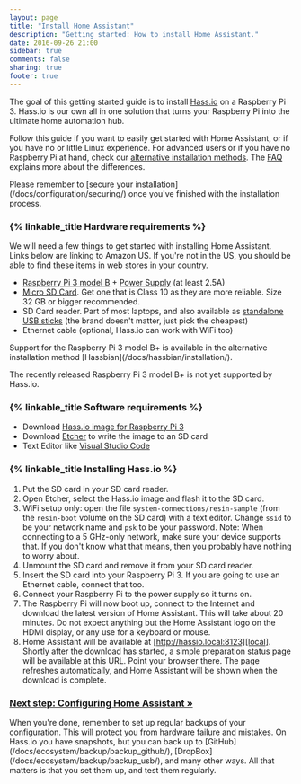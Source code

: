 ```yaml
---
layout: page
title: "Install Home Assistant"
description: "Getting started: How to install Home Assistant."
date: 2016-09-26 21:00
sidebar: true
comments: false
sharing: true
footer: true
---
```


The goal of this getting started guide is to install [Hass.io](/hassio/) on a Raspberry Pi 3. Hass.io is our own all in one solution that turns your Raspberry Pi into the ultimate home automation hub.

Follow this guide if you want to easily get started with Home Assistant, or if you have no or little Linux experience. For advanced users or if you have no Raspberry Pi at hand, check our [alternative installation methods](/docs/installation/). The [FAQ](/faq/#home-assistant-vs-hassio) explains more about the differences.

<p class='note warning'>
  Please remember to [secure your installation](/docs/configuration/securing/) once you've finished with the installation process.
</p>

### {% linkable_title Hardware requirements %}

We will need a few things to get started with installing Home Assistant. Links below are linking to Amazon US. If you're not in the US, you should be able to find these items in web stores in your country.

- [Raspberry Pi 3 model B](http://a.co/gEfMqL4) + [Power Supply](https://www.raspberrypi.org/help/faqs/#powerReqs) (at least 2.5A)
- [Micro SD Card](http://a.co/gslOydD). Get one that is Class 10 as they are more reliable. Size 32 GB or bigger recommended.
- SD Card reader. Part of most laptops, and also available as [standalone USB sticks](http://a.co/5FCyb0N) (the brand doesn't matter, just pick the cheapest)
- Ethernet cable (optional, Hass.io can work with WiFi too)

<p class='note warning'>
  Support for the Raspberry Pi 3 model B+ is available in the alternative installation method [Hassbian](/docs/hassbian/installation/).

  The recently released Raspberry Pi 3 model B+ is not yet supported by Hass.io.
</p>

### {% linkable_title Software requirements %}

- Download [Hass.io image for Raspberry Pi 3][pi3]
- Download [Etcher] to write the image to an SD card
- Text Editor like [Visual Studio Code](https://code.visualstudio.com/)

[Etcher]: https://etcher.io/
[pi3]: https://github.com/home-assistant/hassio-build/releases/download/1.3/resinos-hassio-1.3-raspberrypi3.img.bz2

### {% linkable_title Installing Hass.io %}

1. Put the SD card in your SD card reader.
1. Open Etcher, select the Hass.io image and flash it to the SD card.
1. WiFi setup only: open the file `system-connections/resin-sample` (from the `resin-boot` volume on the SD card) with a text editor. Change `ssid` to be your network name and `psk` to be your password. Note: When connecting to a 5 GHz-only network, make sure your device supports that. If you don't know what that means, then you probably have nothing to worry about.
1. Unmount the SD card and remove it from your SD card reader.
1. Insert the SD card into your Raspberry Pi 3. If you are going to use an Ethernet cable, connect that too.
1. Connect your Raspberry Pi to the power supply so it turns on.
1. The Raspberry Pi will now boot up, connect to the Internet and download the latest version of Home Assistant. This will take about 20 minutes. Do not expect anything but the Home Assistant logo on the HDMI display, or any use for a keyboard or mouse.
1. Home Assistant will be available at [http://hassio.local:8123][local]. Shortly after the download has started, a simple preparation status page will be available at this URL. Point your browser there. The page refreshes automatically, and Home Assistant will be shown when the download is complete.

[local]: http://hassio.local:8123

### [Next step: Configuring Home Assistant &raquo;](/getting-started/configuration/)

<p class='note warning'>
When you're done, remember to set up regular backups of your configuration. This will protect you from hardware failure and mistakes. On Hass.io you have snapshots, but you can back up to [GitHub](/docs/ecosystem/backup/backup_github/), [DropBox](/docs/ecosystem/backup/backup_usb/), and many other ways. All that matters is that you set them up, and test them regularly.
</p>
